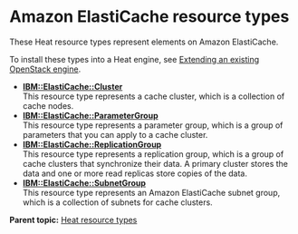 # Amazon ElastiCache resource types

These Heat resource types represent elements on Amazon ElastiCache.

To install these types into a Heat engine, see [Extending an existing OpenStack engine](../../com.udeploy.install.doc/topics/extending_an_engine_for_openstack.md).

-   **[IBM::ElastiCache::Cluster](../../com.edt.heat.reference.doc/topics/res_ibm_elasticache_cluster.md)**  
This resource type represents a cache cluster, which is a collection of cache nodes.
-   **[IBM::ElastiCache::ParameterGroup](../../com.edt.heat.reference.doc/topics/res_ibm_elasticache_parametergroup.md)**  
This resource type represents a parameter group, which is a group of parameters that you can apply to a cache cluster.
-   **[IBM::ElastiCache::ReplicationGroup](../../com.edt.heat.reference.doc/topics/res_ibm_elasticache_replicationgroup.md)**  
This resource type represents a replication group, which is a group of cache clusters that synchronize their data. A primary cluster stores the data and one or more read replicas store copies of the data.
-   **[IBM::ElastiCache::SubnetGroup](../../com.edt.heat.reference.doc/topics/res_ibm_elasticache_subnetgroup.md)**  
This resource type represents an Amazon ElastiCache subnet group, which is a collection of subnets for cache clusters.

**Parent topic:** [Heat resource types](../../com.edt.heat.reference.doc/topics/ref_heat_types_ov.md)

